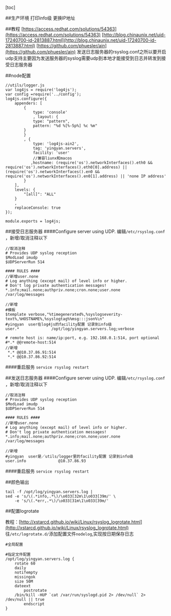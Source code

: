[toc]

##生产环境
打印info级
更换IP地址





##教程
[https://access.redhat.com/solutions/54363](https://access.redhat.com/solutions/54363)
[http://blog.chinaunix.net/uid-17240700-id-2813887.html](http://blog.chinaunix.net/uid-17240700-id-2813887.html)
[https://github.com/phuesler/ain](https://github.com/phuesler/ain)
发送日志服务器的rsyslog.conf之所以要开启udp支持主要因为发送服务器的syslog需要udp到本地才能接受到日志并转发到接受日志服务器

##node配置
```
//utils/logger.js
var log4js = require('log4js');
var config =require('../config');
log4js.configure({
    appenders: [
        {
            type: 'console'
            , layout: {
            type: "pattern",
            pattern: "%d %[%-5p%] %c %m"
        }
        }
        , {
            type: 'log4js-ain2',
            tag: 'yingyan.servers',
            facility: 'user'
            //兼容liunx和macos
           ,hostname: (require('os').networkInterfaces().eth0 && require('os').networkInterfaces().eth0[0].address) || (require('os').networkInterfaces().en0 && require('os').networkInterfaces().en0[1].address) || 'none IP address'
        }
    ],
    levels: {
        "[all]": "ALL"
    }
    ,
    replaceConsole: true
});

module.exports = log4js;
```

##接受日志服务器
####Configure server using UDP.
编辑`/etc/rsyslog.conf `，新增/取消注释以下
```
//取消注释
# Provides UDP syslog reception  
$ModLoad imudp
$UDPServerRun 514

#### RULES ####
//新增user.none 
# Log anything (except mail) of level info or higher.
# Don't log private authentication messages!
*.info;mail.none;authpriv.none;cron.none;user.none                /var/log/messages

//新增
#模板
$template verbose,"%timegenerated%,%syslogseverity-text%,%HOSTNAME%,%syslogtag%%msg:::json%\n"
#yingyan  user在log4js的facility配置 记录到info级
user.*              /opt/log/yingyan.servers.log;verbose

# remote host is: name/ip:port, e.g. 192.168.0.1:514, port optional
#*.* @@remote-host:514
//新增
 *.* @@10.37.86.91:514
 *.* @@10.37.86.92:514
```

####重启服务
`service rsyslog restart`


##发送日志服务器
####Configure server using UDP.
编辑`/etc/rsyslog.conf `，新增/取消注释以下
```
//取消注释
# Provides UDP syslog reception  
$ModLoad imudp
$UDPServerRun 514

#### RULES ####
//新增user.none 
# Log anything (except mail) of level info or higher.
# Don't log private authentication messages!
*.info;mail.none;authpriv.none;cron.none;user.none                /var/log/messages

//新增
#yingyan  user是／utils/logger里的facility配置 记录到info级
user.info              @10.37.86.93

```

####重启服务
`service rsyslog restart`




##颜色输出
```
tail -f /opt/log/yingyan.servers.log |
sed -e 's/\(.*info,.*\)/\o033[32m\1\o033[39m/' \
    -e 's/\(.*err,.*\)/\o033[31m\1\o033[39m/'
```

##配置logrotate

教程：[http://xstarcd.github.io/wiki/Linux/rsyslog_logrotate.html](http://xstarcd.github.io/wiki/Linux/rsyslog_logrotate.html)
往`/etc/logrotate.d/`添加配置文件`nodelog`,实现按日期保存日志
```
#全局配置

#指定文件配置
/opt/log/yingyan.servers.log {
	rotate 60
	daily
	notifempty
	missingok
	size 50M
	dateext
        postrotate
	/bin/kill -HUP `cat /var/run/syslogd.pid 2> /dev/null` 2> /dev/null || true
        endscript
}

```

